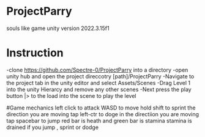 # ProjectParry
souls like game
unity version  2022.3.15f1

# Instruction

-clone https://github.com/Spectre-0/ProjectParry  into a directory
-open unity hub and open the project direccotry [path]/ProjectParry
-Navigate to the project tab in the unity editor and select Assets/Scenes
-Drag Level 1 into the unity Hierarcy and remove any other scenes
-Next press the play button |> to the load into the scene to play the level

#Game mechanics 
left click to attack 
WASD to move 
hold shift to sprint the direction you are moving 
tap left-ctr to doge in the directiion you are moving
tap spacebar to jump
red  bar is heath and green bar is stamina 
stamina is drained if you jump , sprint or dodge


